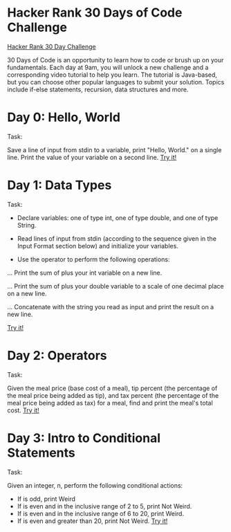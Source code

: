 # Hacker Rank 30 Days of Code Challenge

[Hacker Rank 30 Day Challenge](https://www.hackerrank.com/domains/tutorials/30-days-of-code)

30 Days of Code is an opportunity to learn how to code or brush up on your 
fundamentals. Each day at 9am, you will unlock a new challenge and a corresponding 
video tutorial to help you learn. The tutorial is Java-based, but you can choose 
other popular languages to submit your solution. Topics include if-else statements, recursion, data structures and more.

# Day 0: Hello, World

Task:

Save a line of input from stdin to a variable, print "Hello, World." on a single line. 
Print the value of your variable on a second line. [Try it!](https://www.hackerrank.com/domains/tutorials/30-days-of-code)

# Day 1: Data Types

Task:

* Declare  variables: one of type int, one of type double, and one of type String.

* Read  lines of input from stdin (according to the sequence given in the Input Format section below) and initialize your  variables.

* Use the  operator to perform the following operations: 

... Print the sum of  plus your int variable on a new line.

... Print the sum of  plus your double variable to a scale of one decimal place on a new line.

... Concatenate  with the string you read as input and print the result on a new line.

[Try it!](https://www.hackerrank.com/challenges/30-data-types)

# Day 2: Operators

Task:

Given the meal price (base cost of a meal), tip percent (the percentage of the meal price being added as tip), and tax percent (the percentage of the meal price being added as tax) for a meal, find and print the meal's total cost. [Try it!](https://www.hackerrank.com/challenges/30-operators)

# Day 3: Intro to Conditional Statements

Task:

Given an integer, n, perform the following conditional actions:

* If  is odd, print Weird
* If  is even and in the inclusive range of 2 to 5, print Not Weird.
* If  is even and in the inclusive range of 6 to 20, print Weird.
* If  is even and greater than 20, print Not Weird. [Try it!](https://www.hackerrank.com/challenges/30-conditional-statements)

